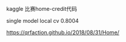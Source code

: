 

kaggle 比赛home-credit代码

single model local cv 0.8004

https://qrfaction.github.io/2018/08/31/Home/
